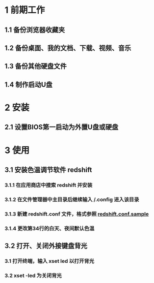 # 1 前期工作  
## 1.1 备份浏览器收藏夹  
## 1.2 备份桌面、我的文档、下载、视频、音乐  
## 1.3 备份其他硬盘文件
## 1.4 制作启动U盘  

# 2 安装
## 2.1 设置BIOS第一启动为外置U盘或硬盘

# 3 使用
## 3.1 安装色温调节软件 redshift
### 3.1.1 在应用商店中搜索 redshift 并安装
### 3.1.2 在文件管理器中主目录后继续输入 /.config 进入该目录
### 3.1.3 新建 redshift.conf 文件，格式参照 [redshift.conf.sample](https://github.com/jonls/redshift/blob/master/redshift.conf.sample)
### 3.1.4 更改第34行的白天、夜间默认色温

## 3.2 打开、关闭外接键盘背光
### 3.1 打开终端，输入 xset led 以打开背光
### 3.2 xset -led 为关闭背光
